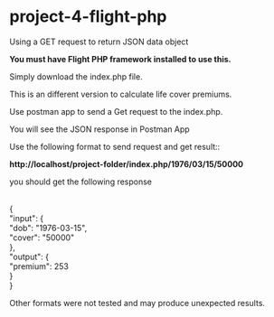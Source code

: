 # project-4-flight-php
Using a GET request to return JSON data object

<p>  <b> You must have Flight PHP framework installed to use this. </b> </p>

<p>  Simply download the index.php file.  </p>

<p>  This is an different version to calculate life cover premiums.  </p>

<p>  Use postman app to send a Get request to the index.php.  </p>
<p>  You will see the JSON response in Postman App  </p>

<p>  Use the following format to send request and get result::  </p>
<p>  <b> http://localhost/project-folder/index.php/1976/03/15/50000 </b> </p>

<p> you should get the following response</p>
<br/>
{<br/>
    "input": {<br/>
        "dob": "1976-03-15",<br/>
        "cover": "50000"<br/>
    },<br/>
    "output": {<br/>
        "premium": 253<br/>
    }<br/>
}<br/>

<p>  Other formats were not tested and may produce unexpected results.  </p>
